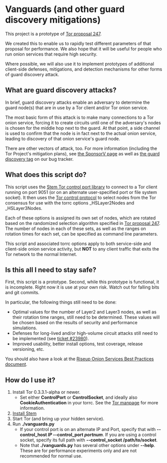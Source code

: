 # Vanguards (and other guard discovery mitigations)

This project is a prototype of [Tor proposal 247](https://gitweb.torproject.org/torspec.git/tree/proposals/247-hs-guard-discovery.txt).

We created this to enable us to rapidly test different parameters of that
proposal for performance. We also hope that it will be useful for people who
run onion services that require high security.

Where possible, we will also use it to implement prototypes of additional
client-side defenses, mitigations, and detection mechanisms for other forms of
guard discovery attack.

## What are guard discovery attacks?

In brief, guard discovery attacks enable an adversary to determine the guard
node(s) that are in use by a Tor client and/or Tor onion service.

The most basic form of this attack is to make many connections to a Tor onion
service, forcing it to create circuits until one of the adversary's nodes is
chosen for the middle hop next to the guard. At that point, a side channel is
used to confirm that the node is in fact next to the actual onion service,
leading to discovery of that onion service's guard node.

There are other vectors of attack, too. For more information (including the
Tor Project's mitigation plans), see [the SponsorV
page](https://trac.torproject.org/projects/tor/wiki/org/sponsors/SponsorV) as
well as [the guard discovery
tag](https://trac.torproject.org/projects/tor/query?keywords=~guard-discovery)
on our bug tracker.

## What does this script do?

This script uses the [Stem Tor control port
library](https://stem.torproject.org/) to connect to a Tor client running on
port 9051 (or on an alternate user-specified port or file system socket). It
then uses the [Tor control
protocol](https://gitweb.torproject.org/torspec.git/tree/control-spec.txt) to
select nodes from the Tor consensus for use with the torrc options \_HSLayer2Nodes
and \_HSLayer3Nodes.

Each of these options is assigned its own set of nodes, which are rotated
based on the randomized selection algorithm specified in [Tor proposal
247](https://gitweb.torproject.org/torspec.git/tree/proposals/247-hs-guard-discovery.txt).
The number of nodes in each of these sets, as well as the ranges on rotation
times for each set, can be specified as command line parameters.

This script and associated torrc options apply to both service-side and
client-side onion service activity, but **NOT** to any client traffic that
exits the Tor network to the normal Internet.

## Is this all I need to stay safe?

First, this script is a prototype. Second, while this prototype is functional,
it is incomplete. Right now it is use at your own risk. Watch out for falling
bits and git commits.

In particular, the following things still need to be done:
 * Optimal values for the number of Layer2 and Layer3 nodes, as well as
   their rotation time ranges, still need to be determined. These values
   will be chosen based on the results of security and performance simulations.
 * Defenses for long-lived and/or high-volume circuit attacks still need to be 
   implemented (see 
   [ticket #23980](https://trac.torproject.org/projects/tor/ticket/23980)).
 * Improved usability, better install options, test coverage, release
   versioning, etc.

You should also have a look at the [Riseup Onion Services Best Practices
document](https://riseup.net/en/security/network-security/tor/onionservices-best-practices).

## How do I use it?

1. Install Tor 0.3.3.1-alpha or newer.
    * Set either **ControlPort** or **ControlSocket**, and ideally also
**CookieAuthentication** in your torrc. See the [Tor manpage](https://www.torproject.org/docs/tor-manual.html.en) for more information.
2. [Install Stem](https://stem.torproject.org/download.html)
3. Start Tor (and bring up your hidden service).
4. Run **./vanguards.py**
    * If your control port is on an alternate IP and Port, specify that with
**--control_host _IP_ --control_port _portnum_**. If you are using a control
socket, specify its full path with **--control_socket /path/to/socket**.
    * Note that **./vanguards.py** has several other options under **--help**. These are for performance experiments only and are not recommended for normal use.

